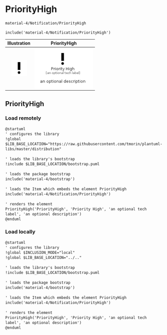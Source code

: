 # PriorityHigh


```text
material-4/Notification/PriorityHigh
```

```text
include('material-4/Notification/PriorityHigh')
```



| Illustration | PriorityHigh |
| :---: | :---: |
| ![illustration for Illustration](../../material-4/Notification/PriorityHigh.png) | ![illustration for PriorityHigh](../../material-4/Notification/PriorityHigh.Local.png) |




## PriorityHigh

### Load remotely
```plantuml
@startuml
' configures the library
!global $LIB_BASE_LOCATION="https://raw.githubusercontent.com/tmorin/plantuml-libs/master/distribution"

' loads the library's bootstrap
!include $LIB_BASE_LOCATION/bootstrap.puml

' loads the package bootstrap
include('material-4/bootstrap')

' loads the Item which embeds the element PriorityHigh
include('material-4/Notification/PriorityHigh')

' renders the element
PriorityHigh('PriorityHigh', 'Priority High', 'an optional tech label', 'an optional description')
@enduml
```

### Load locally
```plantuml
@startuml
' configures the library
!global $INCLUSION_MODE="local"
!global $LIB_BASE_LOCATION="../.."

' loads the library's bootstrap
!include $LIB_BASE_LOCATION/bootstrap.puml

' loads the package bootstrap
include('material-4/bootstrap')

' loads the Item which embeds the element PriorityHigh
include('material-4/Notification/PriorityHigh')

' renders the element
PriorityHigh('PriorityHigh', 'Priority High', 'an optional tech label', 'an optional description')
@enduml
```

